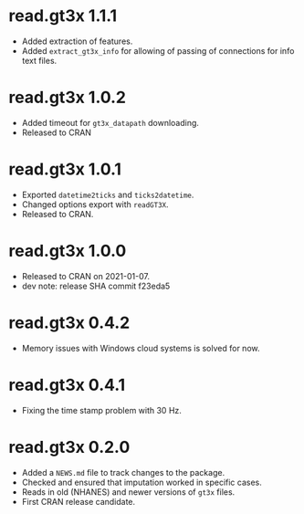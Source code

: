 # read.gt3x 1.1.1

* Added extraction of features.
* Added `extract_gt3x_info` for allowing of passing of connections for info text files.


# read.gt3x 1.0.2

* Added timeout for `gt3x_datapath` downloading.
* Released to CRAN

# read.gt3x 1.0.1

* Exported `datetime2ticks` and `ticks2datetime`.
* Changed options export with `readGT3X`.
* Released to CRAN.

# read.gt3x 1.0.0

* Released to CRAN on 2021-01-07.
* dev note: release SHA commit f23eda5

# read.gt3x 0.4.2

* Memory issues with Windows cloud systems is solved for now.

# read.gt3x 0.4.1

* Fixing the time stamp problem with 30 Hz.


# read.gt3x 0.2.0

* Added a `NEWS.md` file to track changes to the package.
* Checked and ensured that imputation worked in specific cases.
* Reads in old (NHANES) and newer versions of `gt3x` files.
* First CRAN release candidate.

